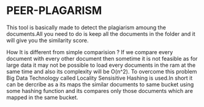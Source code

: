 # PEER-PLAGARISM
This tool is basically made to detect the plagiarism amoung the documents.All you need to do is keep all the documents in the folder and it will give you the similarity score.

How It is different from simple comparision ?
If we compare every document with every other document then sometime it is not feasible as for large  data it may not be possible to load every documents in the ram at the same time and also its complexity will be O(n^2).
                           To overcome this problem Big Data Technology called Locality Sensisitive Hashing is used.In short it can be dercribe as a its maps the similar documents to same bucket using some hashing function and its compares only those documents which are mapped in the same bucket.                           
